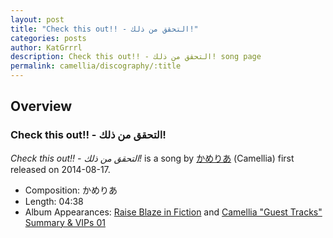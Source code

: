 ```yaml
---
layout: post
title: "Check this out!! - التحقق من ذلك!"
categories: posts
author: KatGrrrl
description: Check this out!! - التحقق من ذلك! song page
permalink: camellia/discography/:title
---
```


## Overview

### Check this out!! - التحقق من ذلك!

*Check this out!! - التحقق من ذلك!* is a song by [かめりあ](<{% link postsWiki/_posts/2023-12-10-camellia.md %}>) (Camellia) first released on 2014-08-17.

* Composition: かめりあ
* Length: 04:38
* Album Appearances: [Raise Blaze in Fiction](https://web.archive.org/web/20141227130810/http://movementonthefloor.net/motf0003/) and [Camellia "Guest Tracks" Summary & VIPs 01](<{% link postsInclude/_posts/camellia/albums/Camellia-Guest-Tracks-Summary-VIPs-01/2023-12-20-Camellia-Guest-Tracks-Summary-VIPs-01.md %}>)
